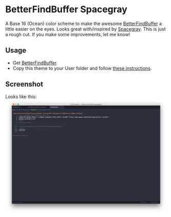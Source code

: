 # BetterFindBuffer Spacegray
A Base 16 (Ocean) color scheme to make the awesome [BetterFindBuffer](https://github.com/aziz/BetterFindBuffer)
a little easier on the eyes.
Looks great with/inspired by [Spacegray](https://github.com/kkga/spacegray).
This is just a rough cut. If you make some improvements, let me know!
## Usage
- Get [BetterFindBuffer](https://github.com/aziz/BetterFindBuffer).
- Copy this theme to your User folder and follow [these instructions](https://github.com/aziz/BetterFindBuffer).

## Screenshot
Looks like this: ![image](screenshots/screenshot.png)
